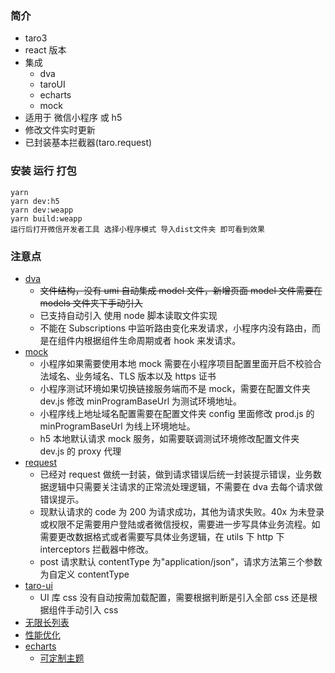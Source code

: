 ### 简介

- taro3
- react 版本
- 集成
  - dva
  - taroUI
  - echarts
  - mock
- 适用于 微信小程序 或 h5
- 修改文件实时更新
- 已封装基本拦截器(taro.request)

### 安装 运行 打包

```shell
yarn
yarn dev:h5
yarn dev:weapp
yarn build:weapp
运行后打开微信开发者工具 选择小程序模式 导入dist文件夹 即可看到效果
```

### 注意点

- [dva](https://dvajs.com/guide/#%E7%89%B9%E6%80%A7)
  - ~~文件结构，没有 umi 自动集成 model 文件，新增页面 model 文件需要在 models 文件夹下手动引入~~
  - 已支持自动引入 使用 node 脚本读取文件实现
  - 不能在 Subscriptions 中监听路由变化来发请求，小程序内没有路由，而是在组件内根据组件生命周期或者 hook 来发请求。
- [mock](https://github.com/NervJS/taro-plugin-mock)
  - 小程序如果需要使用本地 mock 需要在小程序项目配置里面开启不校验合法域名、业务域名、TLS 版本以及 https 证书
  - 小程序测试环境如果切换链接服务端而不是 mock，需要在配置文件夹 dev.js 修改 minProgramBaseUrl 为测试环境地址。
  - 小程序线上地址域名配置需要在配置文件夹 config 里面修改 prod.js 的 minProgramBaseUrl 为线上环境地址。
  - h5 本地默认请求 mock 服务，如需要联调测试环境修改配置文件夹 dev.js 的 proxy 代理
- [request](https://taro-docs.jd.com/taro/docs/apis/network/request/request)
  - 已经对 request 做统一封装，做到请求错误后统一封装提示错误，业务数据逻辑中只需要关注请求的正常流处理逻辑，不需要在 dva 去每个请求做错误提示。
  - 现默认请求的 code 为 200 为请求成功，其他为请求失败。40x 为未登录或权限不足需要用户登陆或者微信授权，需要进一步写具体业务流程。如需要更改数据格式或者需要写具体业务逻辑，在 utils 下 http 下 interceptors 拦截器中修改。
  - post 请求默认 contentType 为"application/json"，请求方法第三个参数为自定义 contentType
- [taro-ui](https://taro-ui.jd.com/#/docs/introduction)
  - UI 库 css 没有自动按需加载配置，需要根据判断是引入全部 css 还是根据组件手动引入 css
- [无限长列表](https://nervjs.github.io/taro/docs/virtual-list)
- [性能优化](https://nervjs.github.io/taro/docs/optimized)
- [echarts](https://github.com/ecomfe/echarts-for-weixin)
  - [可定制主题](https://echarts.apache.org/zh/builder.html)
